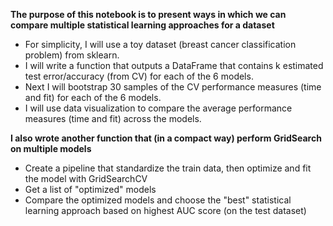 **The purpose of this notebook is to present ways in which we can compare multiple statistical learning approaches for a dataset**
- For simplicity, I will use a toy dataset (breast cancer classification problem) from sklearn.
- I will write a function that outputs a DataFrame that contains k estimated test error/accuracy (from CV) for each of the 6 models.
- Next I will bootstrap 30 samples of the CV performance measures (time and fit) for each of the 6 models.
- I will use data visualization to compare the average performance measures (time and fit) across the models.


**I also wrote another function that (in a compact way) perform GridSearch on multiple models**
- Create a pipeline that standardize the train data, then optimize and fit the model with GridSearchCV
- Get a list of "optimized" models 
- Compare the optimized models and choose the "best" statistical learning approach based on highest AUC score (on the test dataset)

